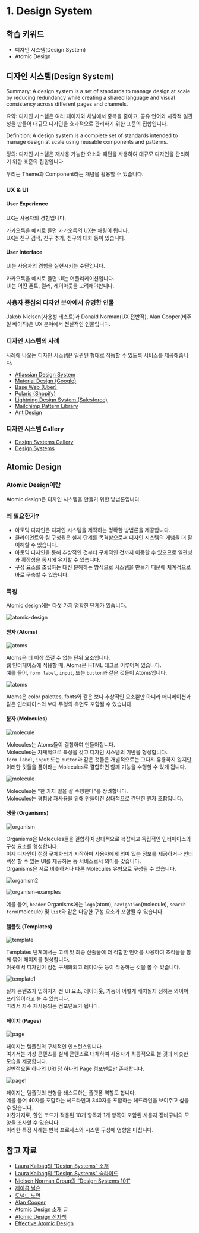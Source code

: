 # 1. Design System

## 학습 키워드

- 디자인 시스템(Design System)
- Atomic Design

## 디자인 시스템(Design System)

Summary: A design system is a set of standards to manage design at scale by reducing redundancy while creating a shared language and visual consistency across different pages and channels.

요약: 디자인 시스템은 여러 페이지와 채널에서 중복을 줄이고, 공유 언어와 시각적 일관성을 만들어 대규모 디자인을 효과적으로 관리하기 위한 표준의 집합입니다.

Definition: A design system is a complete set of standards intended to manage design at scale using reusable components and patterns.

정의: 디자인 시스템은 재사용 가능한 요소와 패턴을 사용하여 대규모 디자인을 관리하기 위한 표준의 집합입니다.

우리는 Theme과 Component라는 개념을 활용할 수 있습니다.

### UX & UI

#### User Experience

UX는 사용자의 경험입니다.

카카오톡을 예시로 들면 카카오톡의 UX는 채팅이 됩니다.\
UX는 친구 검색, 친구 추가, 친구와 대화 등이 있습니다.

#### User Interface

UI는 사용자의 경험을 실현시키는 수단입니다.

카카오톡을 예시로 들면 UI는 어플리케이션입니다.\
UI는 어떤 폰트, 컬러, 레이아웃을 고려해야합니다.

### 사용자 중심의 디자인 분야에서 유명한 인물

Jakob Nielsen(사용성 테스트)과 Donald Norman(UX 전반적), Alan Cooper(비주얼 베이직)은 UX 분야에서 전설적인 인물입니다.

### 디자인 시스템의 사례

사례에 나오는 디자인 시스템은 일관된 형태로 작동할 수 있도록 서비스를 제공해줍니다.

- [Atlassian Design System](https://atlassian.design/)
- [Material Design (Google)](https://m3.material.io/)
- [Base Web (Uber)](https://baseweb.design/)
- [Polaris (Shopify)](https://polaris.shopify.com/)
- [Lightning Design System (Salesforce)](https://www.lightningdesignsystem.com/)
- [Mailchimp Pattern Library](https://ux.mailchimp.com/patterns/color)
- [Ant Design](https://ant.design/)

### 디자인 시스템 Gallery

- [Design Systems Gallery](https://designsystemsrepo.com/design-systems/)
- [Design Systems](https://www.designsystems.com/open-design-systems/)

## Atomic Design

### Atomic Design이란

Atomic design은 디자인 시스템을 만들기 위한 방법론입니다.

### 왜 필요한가?

- 아토믹 디자인은 디자인 시스템을 제작하는 명확한 방법론을 제공합니다.
- 클라이언트와 팀 구성원은 실제 단계를 목격함으로써 디자인 시스템의 개념을 더 잘 이해할 수 있습니다.
- 아토믹 디자인을 통해 추상적인 것부터 구체적인 것까지 이동할 수 있으므로 일관성과 확장성을 동시에 유지할 수 있습니다.
- 구성 요소를 조립하는 대신 분해하는 방식으로 시스템을 만들기 때문에 체계적으로 바로 구축할 수 있습니다.

### 특징

Atomic design에는 다섯 가지 명확한 단계가 있습니다.

![atomic-design](./img/atomic-design.png)

#### 원자 (Atoms)

![atoms](./img/atoms.png)

Atoms은 더 이상 쪼갤 수 없는 단위 요소입니다.\
웹 인터페이스에 적용할 때, Atoms은 HTML 태그로 이루어져 있습니다.\
예를 들어, `form label`, `input`, 또는 `button`과 같은 것들이 Atoms입니다.

![atoms](./img/atoms.jpg)

Atoms은 color palettes, fonts와 같은 보다 추상적인 요소뿐만 아니라 애니메이션과 같은 인터페이스의 보다 무형의 측면도 포함될 수 있습니다.

#### 분자 (Molecules)

![molecule](./img/molecule.png)

Molecules는 Atoms들이 결합하여 만들어집니다.\
Molecules는 자체적으로 특성을 갖고 디자인 시스템의 기반을 형성합니다.\
`form label`, `input` 또는 `button`과 같은 것들은 개별적으로는 그다지 유용하지 않지만, 이러한 것들을 폼이라는 Molecules로 결합하면 함께 기능을 수행할 수 있게 됩니다.

![molecule](./img/molecule.jpg)

Molecules는 "한 가지 일을 잘 수행한다"를 장려합니다.\
Molecules는 경험상 재사용을 위해 만들어진 상대적으로 간단한 원자 조합입니다.

#### 생물 (Organisms)

![organism](./img/organism.png)

Organisms은 Molecules들을 결합하여 상대적으로 복잡하고 독립적인 인터페이스의 구성 요소를 형성합니다.\
이제 디자인이 점점 구체화되기 시작하며 사용자에게 의미 있는 정보를 제공하거나 인터렉션 할 수 있는 UI를 제공하는 등 서비스로서 의미를 갖습니다.\
Organisms은 서로 비슷하거나 다른 Molecules 유형으로 구성될 수 있습니다.

![organism2](./img/organism2.jpg)

![organism-examples](./img/organism-examples.jpg)

예를 들어, `header` Organisms에는 `logo`(atom), `navigation`(molecule), `search form`(molecule) 및 `list`와 같은 다양한 구성 요소가 포함될 수 있습니다.

#### 템플릿 (Templates)

![template](./img/template.png)

Templates 단계에서는 고객 및 최종 산출물에 더 적합한 언어를 사용하여 조직들을 함께 묶어 페이지를 형성합니다.\
이곳에서 디자인이 점점 구체화되고 레이아웃 등이 작동하는 것을 볼 수 있습니다.

![template1](./img/template1.jpg)

실제 콘텐츠가 입혀지기 전 UI 요소, 레이아웃, 기능이 어떻게 배치될지 정하는 와이어 프레임이라고 볼 수 있습니다.\
따라서 자주 재사용되는 컴포넌트가 됩니다.

#### 페이지 (Pages)

![page](./img/page.png)

페이지는 템플릿의 구체적인 인스턴스입니다.\
여기서는 가상 콘텐츠를 실제 콘텐츠로 대체하여 사용자가 최종적으로 볼 것과 비슷한 모습을 제공합니다.\
일반적으론 하나의 URI 당 하나의 Page 컴포넌트만 존재합니다.

![page1](./img/page1.jpg)

페이지는 템플릿의 변형을 테스트하는 플랫폼 역할도 합니다.\
예를 들어 40자를 포함하는 헤드라인과 340자를 포함하는 헤드라인을 보여주고 싶을 수 있습니다.\
마찬가지로, 할인 코드가 적용된 10개 항목과 1개 항목이 포함된 사용자 장바구니의 모양을 조사할 수 있습니다.\
이러한 특정 사례는 반복 프로세스와 시스템 구성에 영향을 미칩니다.

## 참고 자료

- [Laura Kalbag의 “Design Systems” 소개](https://24ways.org/2012/design-systems/)
- [Laura Kalbag의 “Design Systems” 슬라이드](https://speakerdeck.com/laurakalbag/design-systems-1)
- [Nielsen Norman Group의 “Design Systems 101”](https://www.nngroup.com/articles/design-systems-101/)
- [제이콥 닐슨](https://ko.wikipedia.org/wiki/%EC%A0%9C%EC%9D%B4%EC%BD%A5_%EB%8B%90%EC%8A%A8)
- [도널드 노먼](https://ko.wikipedia.org/wiki/%EB%8F%84%EB%84%90%EB%93%9C_%EB%85%B8%EB%A8%BC)
- [Alan Cooper](https://en.wikipedia.org/wiki/Alan_Cooper)
- [Atomic Design 소개 글](https://bradfrost.com/blog/post/atomic-web-design/)
- [Atomic Design 전자책](https://atomicdesign.bradfrost.com/)
- [Effective Atomic Design](https://kciter.so/posts/effective-atomic-design)
